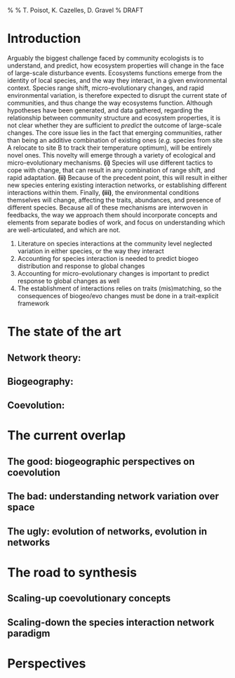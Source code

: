 %
% T. Poisot, K. Cazelles, D. Gravel
% DRAFT

# Introduction

Arguably the biggest challenge faced by community ecologists is to understand,
and predict, how ecosystem properties will change in the face of
large-scale disturbance events. Ecosystems functions emerge from the
identity of local species, and the way they interact, in a given
environmental context. Species range shift, micro-evolutionary
changes, and rapid environmental variation, is therefore expected to
disrupt the current state of communities, and thus change the way
ecosystems function. Although hypotheses have been generated, and data
gathered, regarding the relationship between community structure and
ecosystem properties, it is not clear whether they are sufficient to
*predict*  the outcome of large-scale changes. The core issue lies in
the fact that emerging communities, rather than being an additive
combination of existing ones (*e.g.* species from site A relocate to
site B to track their temperature optimum), will be entirely
novel ones. This novelty will emerge through a variety of ecological
and micro-evolutionary mechanisms. **(i)** Species will use different
tactics to cope with change, that can result in any combination of
range shift, and rapid adaptation. **(ii)** Because of the precedent
point, this will result in either new species entering existing
interaction networks, or establishing different interactions within
them. Finally, **(iii)**, the environmental conditions themselves will
change, affecting the traits, abundances, and presence of different
species. Because all of these mechanisms are interwoven in feedbacks,
the way we approach them should incorporate concepts and elements
from separate bodies of work, and focus on understanding which are
well-articulated, and which are not.

1. Literature on species interactions at the community level neglected variation in either species, or the way they interact
2. Accounting for species interaction is needed to predict biogeo distribution and response to global changes
3. Accounting for micro-evolutionary changes is important to predict response to global changes as well
4. The establishment of interactions relies on traits (mis)matching, so the consequences of biogeo/evo changes must be done in a trait-explicit framework

# The state of the art

## Network theory:

## Biogeography:

## Coevolution: 

# The current overlap

## The good: biogeographic perspectives on coevolution

## The bad: understanding network variation over space

## The ugly: evolution of networks, evolution in networks

# The road to synthesis

## Scaling-up coevolutionary concepts

## Scaling-down the species interaction network paradigm

# Perspectives

